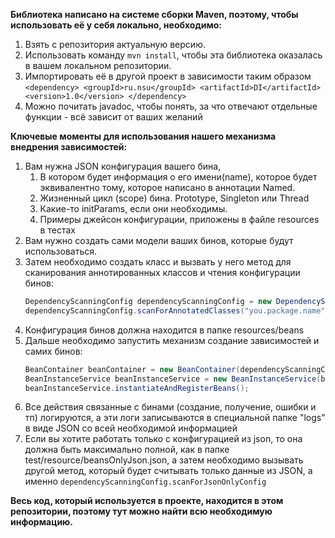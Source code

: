 **Библиотека написано на системе сборки Maven, поэтому, чтобы использовать её у себя локально, необходимо:**
1. Взять с репозитория актуальную версию. 
2. Использовать команду ```mvn install```, чтобы эта библиотека оказалась в вашем локальном репозитории.
3. Импортировать её в другой проект в зависимости таким образом ```<dependency> <groupId>ru.nsu</groupId> <artifactId>DI</artifactId> <version>1.0</version> </dependency>```
4. Можно почитать javadoc, чтобы понять, за что отвечают отдельные функции - всё зависит от ваших желаний

**Ключевые моменты для использования нашего механизма внедрения зависимостей:**
1. Вам нужна JSON конфигурация вашего бина,
    1. В котором будет информация о его имени(name), которое будет эквивалентно тому, которое написано в аннотации Named.
    2. Жизненный цикл (scope) бина. Prototype, Singleton или Thread
    3. Какие-то initParams, если они необходимы.
    4. Примеры джейсон конфигурации, приложены в файле resources в тестах
2. Вам нужно создать сами модели ваших бинов, которые будут использоваться.
3. Затем необходимо создать класс и вызвать у него метод для сканирования аннотированных классов и чтения конфигурации бинов:
   ```java
   DependencyScanningConfig dependencyScanningConfig = new DependencyScanningConfig();
   dependencyScanningConfig.scanForAnnotatedClasses("you.package.name", "you_beans_config.json");
   ```
4. Конфигурация бинов должна находится в папке resources/beans
5. Дальше необходимо запустить механизм создание зависимостей и самих бинов:
   ```java
   BeanContainer beanContainer = new BeanContainer(dependencyScanningConfig);
   BeanInstanceService beanInstanceService = new BeanInstanceService(beanContainer);
   beanInstanceService.instantiateAndRegisterBeans();
   ```
6. Все действия связанные с бинами (создание, получение, ошибки и тп) логируются, а эти логи записываются в специальной папке "logs" в виде JSON со всей необходимой информацией
7. Если вы хотите работать только с конфигурацией из json, то она должна быть максимально полной, как в папке test/resource/beansOnlyJson.json, а затем необходимо вызывать другой метод, который будет считывать только данные из JSON, а именно ```dependencyScanningConfig.scanForJsonOnlyConfig```

**Весь код, который используется в проекте, находится в этом репозитории, поэтому тут можно найти всю необходимую информацию.**